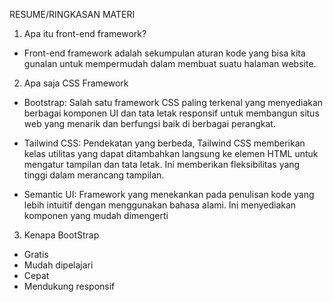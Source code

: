 RESUME/RINGKASAN MATERI

1. Apa itu front-end framework?
- Front-end framework adalah sekumpulan aturan kode yang bisa kita gunalan untuk mempermudah dalam membuat suatu halaman website.

2. Apa saja CSS Framework
- Bootstrap: Salah satu framework CSS paling terkenal yang menyediakan berbagai komponen UI dan tata letak responsif untuk membangun situs web yang menarik dan berfungsi baik di berbagai perangkat.

- Tailwind CSS: Pendekatan yang berbeda, Tailwind CSS memberikan kelas utilitas yang dapat ditambahkan langsung ke elemen HTML untuk mengatur tampilan dan tata letak. Ini memberikan fleksibilitas yang tinggi dalam merancang tampilan.

- Semantic UI: Framework yang menekankan pada penulisan kode yang lebih intuitif dengan menggunakan bahasa alami. Ini menyediakan komponen yang mudah dimengerti

3. Kenapa BootStrap
- Gratis
- Mudah dipelajari
- Cepat
- Mendukung responsif

